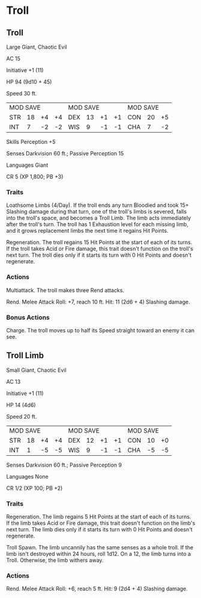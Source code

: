 # Troll

## Troll

Large Giant, Chaotic Evil

AC 15

Initiative +1 (11)

HP 94 (9d10 + 45)

Speed 30 ft.

<table><tr><td colspan="4">MOD SAVE</td><td colspan="4">MOD SAVE</td><td colspan="3">MOD SAVE</td></tr><tr><td>STR</td><td>18</td><td>+4</td><td>+4</td><td>DEX</td><td>13</td><td>+1</td><td>+1</td><td>CON</td><td>20</td><td>+5</td></tr><tr><td>INT</td><td>7</td><td>-2</td><td>-2</td><td>WIS</td><td>9</td><td>-1</td><td>-1</td><td>CHA</td><td>7</td><td>-2</td></tr></table>

Skills Perception +5

Senses Darkvision 60 ft.; Passive Perception 15

Languages Giant

CR 5 (XP 1,800; PB +3)

### Traits

Loathsome Limbs (4/Day). If the troll ends any turn Bloodied and took  $15+$  Slashing damage during that turn, one of the troll's limbs is severed, falls into the troll's space, and becomes a Troll Limb. The limb acts immediately after the troll's turn. The troll has 1 Exhaustion level for each missing limb, and it grows replacement limbs the next time it regains Hit Points.

Regeneration. The troll regains 15 Hit Points at the start of each of its turns. If the troll takes Acid or Fire damage, this trait doesn't function on the troll's next turn. The troll dies only if it starts its turn with 0 Hit Points and doesn't regenerate.

### Actions

Multiattack. The troll makes three Rend attacks.

Rend. Melee Attack Roll: +7, reach 10 ft. Hit: 11 (2d6 + 4) Slashing damage.

### Bonus Actions

Charge. The troll moves up to half its Speed straight toward an enemy it can see.

## Troll Limb

Small Giant, Chaotic Evil

AC 13

Initiative +1 (11)

HP 14 (4d6)

Speed 20 ft.

<table><tr><td colspan="4">MOD SAVE</td><td colspan="4">MOD SAVE</td><td colspan="3">MOD SAVE</td></tr><tr><td>STR</td><td>18</td><td>+4</td><td>+4</td><td>DEX</td><td>12</td><td>+1</td><td>+1</td><td>CON</td><td>10</td><td>+0</td></tr><tr><td>INT</td><td>1</td><td>-5</td><td>-5</td><td>WIS</td><td>9</td><td>-1</td><td>-1</td><td>CHA</td><td>-5</td><td>-5</td></tr></table>

Senses Darkvision 60 ft.; Passive Perception 9

Languages None

CR 1/2 (XP 100; PB +2)

### Traits

Regeneration. The limb regains 5 Hit Points at the start of each of its turns. If the limb takes Acid or Fire damage, this trait doesn't function on the limb's next turn. The limb dies only if it starts its turn with 0 Hit Points and doesn't regenerate.

Troll Spawn. The limb uncannily has the same senses as a whole troll. If the limb isn't destroyed within 24 hours, roll 1d12. On a 12, the limb turns into a Troll. Otherwise, the limb withers away.

### Actions

Rend. Melee Attack Roll: +6, reach 5 ft. Hit: 9 (2d4 + 4) Slashing damage.
